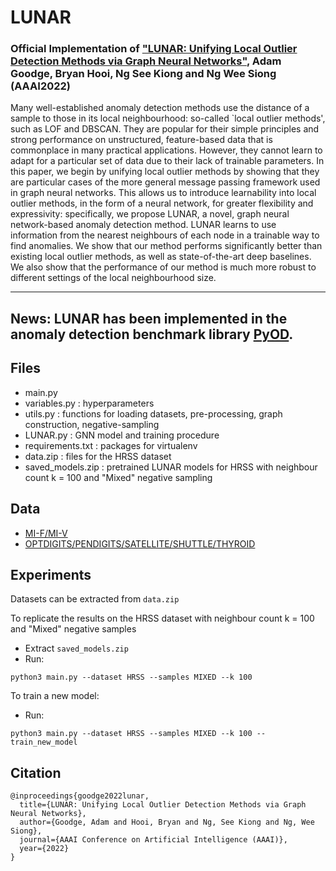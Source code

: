 # LUNAR
### Official Implementation of ["LUNAR: Unifying Local Outlier Detection Methods via Graph Neural Networks"](https://www.aaai.org/AAAI22Papers/AAAI-51.GoodgeA.pdf), Adam Goodge, Bryan Hooi, Ng See Kiong and Ng Wee Siong (AAAI2022)

Many well-established anomaly detection methods use the distance of a sample to those in its local neighbourhood: so-called `local outlier methods', such as LOF and DBSCAN. They are popular for their simple principles and strong performance on unstructured, feature-based data that is commonplace in many practical applications. However, they cannot learn to adapt for a particular set of data due to their lack of trainable parameters. In this paper, we begin by unifying local outlier methods by showing that they are particular cases of the more general message passing framework used in graph neural networks. This allows us to introduce learnability into local outlier methods, in the form of a neural network, for greater flexibility and expressivity: specifically, we propose LUNAR, a novel, graph neural network-based anomaly detection method. LUNAR learns to use information from the nearest neighbours of each node in a trainable way to find anomalies. We show that our method performs significantly better than existing local outlier methods, as well as state-of-the-art deep baselines. We also show that the performance of our method is much more robust to different settings of the local neighbourhood size.

-------------------------------------------------------
News: LUNAR has been implemented in the anomaly detection benchmark library [PyOD](https://pyod.readthedocs.io/en/latest/).
-------------------------------------------------------

## Files
- main.py
- variables.py : hyperparameters
- utils.py : functions for loading datasets, pre-processing, graph construction, negative-sampling
- LUNAR.py : GNN model and training procedure
- requirements.txt : packages for virtualenv
- data.zip : files for the HRSS dataset
- saved_models.zip : pretrained LUNAR models for HRSS with neighbour count k = 100 and "Mixed" negative sampling

## Data
- [MI-F/MI-V](https://www.kaggle.com/shasun/tool-wear-detection-in-cnc-mill)
- [OPTDIGITS/PENDIGITS/SATELLITE/SHUTTLE/THYROID](http://odds.cs.stonybrook.edu)

## Experiments

Datasets can be extracted from ```data.zip```

To replicate the results on the HRSS dataset with neighbour count k = 100 and "Mixed" negative samples

- Extract ```saved_models.zip```
- Run:
```
python3 main.py --dataset HRSS --samples MIXED --k 100
```

To train a new model:
 
- Run:

```
python3 main.py --dataset HRSS --samples MIXED --k 100 --train_new_model
```

## Citation
```
@inproceedings{goodge2022lunar,
  title={LUNAR: Unifying Local Outlier Detection Methods via Graph Neural Networks},
  author={Goodge, Adam and Hooi, Bryan and Ng, See Kiong and Ng, Wee Siong},
  journal={AAAI Conference on Artificial Intelligence (AAAI)},
  year={2022}
}
```


